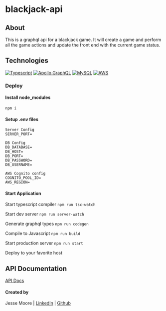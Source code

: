# blackjack-api

## About

This is a graphql api for a blackjack game. It will create a game and perform all the game actions and update the front end with the current game status.

## Technologies

[![Typescript][typescript-badge]][typescript-url]
[![Apollo GraphQL][apollo-graphql-badge]][apollo-graphql-url]
[![MySQL][mysql-badge]][mysql-url]
[![AWS][aws-badge]][aws-url]

### Deploy

#### Install node_modules

```
npm i
```

#### Setup .env files

```
Server Config
SERVER_PORT=

DB Config
DB_DATABASE=
DB_HOST=
DB_PORT=
DB_PASSWORD=
DB_USERNAME=

AWS Cognito config
COGNITO_POOL_ID=
AWS_REGION=
```

#### Start Application

Start typescript compiler `npm run tsc-watch`

Start dev server `npm run server-watch`

Generate graphql types `npm run codegen`

Compile to Javascript `npm run build`

Start production server `npm run start`

Deploy to your favorite host

## API Documentation
[API Docs](https://jesse-moore.github.io/card-game-api/index.html)

#### Created by

Jesse Moore
| [LinkedIn](https://www.linkedin.com/in/jesse-moore-00804030/)
| [Github](https://github.com/jesse-moore)

[typescript-url]: https://www.typescriptlang.org
[typescript-badge]: https://img.shields.io/badge/TypeScript-222222?style=flat-square&logo=typescript
[apollo-graphql-url]: https://www.apollographql.com/
[apollo-graphql-badge]: https://img.shields.io/badge/Apollo%20GraphQL-222222?style=flat-square&logo=apollographql
[mysql-url]: https://www.mysql.com/
[mysql-badge]: https://img.shields.io/badge/MySQL-eeeeee?style=flat-square&logo=mysql
[aws-url]: https://aws.amazon.com/
[aws-badge]: https://img.shields.io/badge/Amazon%20AWS-black?style=flat-square&logo=amazonaws
